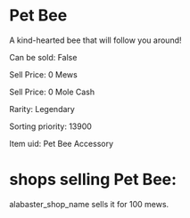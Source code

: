 # Pet Bee

A kind-hearted bee that will follow you around!

Can be sold: False

Sell Price: 0 Mews

Sell Price: 0 Mole Cash

Rarity: Legendary

Sorting priority: 13900

Item uid: Pet Bee Accessory

# shops selling Pet Bee:

alabaster_shop_name sells it for 100 mews.